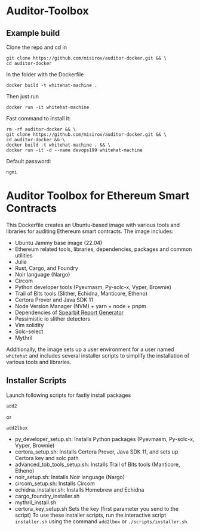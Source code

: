 # Auditor-Toolbox
## Example build 
Clone the repo and cd in
```
git clone https://github.com/misirov/auditor-docker.git && \
cd auditor-docker
```

In the folder with the Dockerfile
```
docker build -t whitehat-machine .  
```

Then just run
```
docker run -it whitehat-machine 
```

Fast command to install it:
```
rm -rf auditor-docker && \
git clone https://github.com/misirov/auditor-docker.git && \
cd auditor-docker && \
docker build -t whitehat-machine . && \
docker run -it -d --name devops199 whitehat-machine
```

Default password: 
```
ngmi
```

# Auditor Toolbox for Ethereum Smart Contracts

This Dockerfile creates an Ubuntu-based image with various tools and libraries for auditing Ethereum smart contracts. The image includes:

- Ubuntu Jammy base image (22.04)
- Ethereum related tools, libraries, dependencies, packages and common utilities
- Julia
- Rust, Cargo, and Foundry
- Noir language (Nargo)
- Circom
- Python developer tools (Pyevmasm, Py-solc-x, Vyper, Brownie)
- Trail of Bits tools (Slither, Echidna, Manticore, Etheno)
- Certora Prover and Java SDK 11
- Node Version Manager (NVM) + yarn + node + pnpm 
- Dependencies of [Spearbit Report Generator](https://github.com/spearbit-audits/report-generator-template)
- Pessimistic io slither detectors
- Vim solidity
- Solc-select
- Mythril

Additionally, the image sets up a user environment for a user named `whitehat` and includes several installer scripts to simplify the installation of various tools and libraries.

## Installer Scripts

Launch following scripts for fastly install packages
```
add2
```

or 

```
add2lbox
```

- py_developer_setup.sh: Installs Python packages (Pyevmasm, Py-solc-x, Vyper, Brownie)
- certora_setup.sh: Installs Certora Prover, Java SDK 11, and sets up Certora key and solc path
- advanced_tob_tools_setup.sh: Installs Trail of Bits tools (Manticore, Etheno)
- noir_setup.sh: Installs Noir language (Nargo)
- circom_setup.sh: Installs Circom
- echidna_installer.sh: Installs Homebrew and Echidna
- cargo_foundry_installer.sh   
- mythril_install.sh
- certora_key_setup.sh Sets the key (first parameter you send to the script)
To use these installer scripts, run the interactive script `installer.sh` using the command `add2lbox` or `./scripts/installer.sh`.
